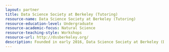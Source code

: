 ```yaml
---
layout: partner 
title: Data Science Society at Berkeley (Tutoring)
resource-name: Data Science Society at Berkeley (Tutoring)
resource-education-level: Undergraduate
resource-academic-focus: Natural Science
resource-teaching-style: Workshops
resource-url: http://dssberkeley.org/
description: Founded in early 2016, Data Science Society at Berkeley (DSSB) is the first and only undergraduate data science group at UC Berkeley. Our mission is to foster a community of data science interests at UC Berkelely, where students meet and connect.We provide valuable learning and networking opportunities for our members through a wide range of events and extensive collaboration with other communities in US universities and Silicon Valley companies.
---
```

